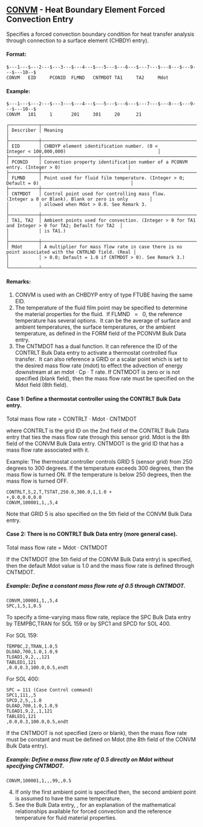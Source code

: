 ## [CONVM](https://nexus.hexagon.com/documentationcenter/bundle/MSC_Nastran_2022.4/page/Nastran_Combined_Book/qrg/bulkc2/TOC.CONVM.xhtml) - Heat Boundary Element Forced Convection Entry

Specifies a forced convection boundary condition for heat transfer analysis through connection to a surface element (CHBDYi entry).

#### Format:

```nastran
$---1---$---2---$---3---$---4---$---5---$---6---$---7---$---8---$---9---$---10--$
CONVM   EID     PCONID  FLMND   CNTMDOT TA1     TA2     Mdot                    
```

#### Example:

```nastran
$---1---$---2---$---3---$---4---$---5---$---6---$---7---$---8---$---9---$---10--$
CONVM   101     1       201     301     20      21                              
```

```text
┌───────────┬────────────────────────────────────────────────────────────────────────────────────────────────────┐
│ Describer │ Meaning                                                                                            │
├───────────┼────────────────────────────────────────────────────────────────────────────────────────────────────┤
│ EID       │ CHBDYP element identification number. (0 < Integer < 100,000,000)                                  │
├───────────┼────────────────────────────────────────────────────────────────────────────────────────────────────┤
│ PCONID    │ Convection property identification number of a PCONVM entry. (Integer > 0)                         │
├───────────┼────────────────────────────────────────────────────────────────────────────────────────────────────┤
│ FLMND     │ Point used for fluid film temperature. (Integer > 0; Default = 0)                                  │
├───────────┼────────────────────────────────────────────────────────────────────────────────────────────────────┤
│ CNTMDOT   │ Control point used for controlling mass flow. (Integer ≥ 0 or Blank). Blank or zero is only        │
│           │ allowed when Mdot > 0.0. See Remark 3.                                                             │
├───────────┼────────────────────────────────────────────────────────────────────────────────────────────────────┤
│ TA1, TA2  │ Ambient points used for convection. (Integer > 0 for TA1 and Integer > 0 for TA2; Default for TA2  │
│           │ is TA1.)                                                                                           │
├───────────┼────────────────────────────────────────────────────────────────────────────────────────────────────┤
│ Mdot      │ A multiplier for mass flow rate in case there is no point associated with the CNTRLND field. (Real │
│           │ > 0.0; Default = 1.0 if CNTMDOT > 0). See Remark 3.)                                               │
└───────────┴────────────────────────────────────────────────────────────────────────────────────────────────────┘
```

#### Remarks:

1. CONVM is used with an CHBDYP entry of type FTUBE having the same EID.
2. The temperature of the fluid film point may be specified to determine the material properties for the fluid.  If FLMND   =   0, the reference temperature has several options.  It can be the average of surface and ambient temperatures, the surface temperatures, or the ambient temperature, as defined in the FORM field of the PCONVM Bulk Data entry.
3. The CNTMDOT has a dual function. It can reference the ID of the CONTRLT Bulk Data entry to activate a thermostat controlled flux transfer.  It can also reference a GRID or a scalar point which is set to the desired mass flow rate (mdot) to effect the advection of energy downstream at an
mdot · Cp · T rate. If CNTMDOT is zero or is not specified (blank field), then the mass flow rate must be specified on the Mdot field (8th field).

#### Case 1: Define a thermostat controller using the CONTRLT Bulk Data entry.

Total mass flow rate = CONTRLT · Mdot · CNTMDOT

where
        CONTRLT is the grid ID on the 2nd field of the CONTRLT Bulk Data entry that ties the mass flow rate through this sensor grid.
        Mdot is the 8th field of the CONVM Bulk Data entry.
        CNTMDOT is the grid ID that has a mass flow rate associated with it.

Example: The thermostat controller controls GRID 5 (sensor grid) from 250 degrees to 300 degrees. If the temperature exceeds 300 degrees, then the mass flow is turned ON. If the temperature is below 250 degrees, then the mass flow is turned OFF.

```nastran
CONTRLT,5,2,T,TSTAT,250.0,300.0,1,1.0 +
+,0.0,0.0,0.0
CONVM,100001,1,,5,4
```

Note that GRID 5 is also specified on the 5th field of the CONVM Bulk Data entry.

#### Case 2: There is no CONTRLT Bulk Data entry (more general case).

Total mass flow rate = Mdot · CNTMDOT

If the CNTMDOT (the 5th field of the CONVM Bulk Data entry) is specified, then the default Mdot value is 1.0 and the mass flow rate is defined through CNTMDOT.

##### Example: Define a constant mass flow rate of 0.5 through CNTMDOT.

```nastran
CONVM,100001,1,,5,4
SPC,1,5,1,0.5
```

To specify a time-varying mass flow rate, replace the SPC Bulk Data entry by TEMPBC,TRAN for SOL 159 or by SPC1 and SPCD for SOL 400.

For SOL 159:

```nastran
TEMPBC,2,TRAN,1.0,5
DLOAD,700,1.0,1.0,9
TLOAD1,9,2,,,121
TABLED1,121
,0.0,0.3,100.0,0.5,endt
```

For SOL 400:

```nastran
SPC = 111 (Case Control command)
SPC1,111,,5
SPCD,2,5,,1.0
DLOAD,700,1.0,1.0,9
TLOAD1,9,2,,1,121
TABLED1,121
,0.0,0.3,100.0,0.5,endt
```

If the CNTMDOT is not specified (zero or blank), then the mass flow rate must be constant and must be defined on Mdot (the 8th field of the CONVM Bulk Data entry).

##### Example: Define a mass flow rate of 0.5 directly on Mdot without specifying CNTMDOT.

```nastran
CONVM,100001,1,,,99,,0.5
```

4. If only the first ambient point is specified then, the second ambient point is assumed to have the same temperature.
5. See the Bulk Data entry,  , for an explanation of the mathematical relationships available for forced convection and the reference temperature for fluid material properties.

